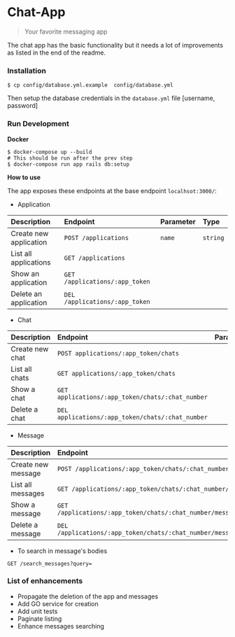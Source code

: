 # Chat-App
> Your favorite messaging app

The chat app has the basic functionality but it needs a lot of improvements as listed in the end of the readme.

### Installation

```shell
$ cp config/database.yml.example  config/database.yml
```
Then setup the database credentials in the `database.yml` file [username, password]

### Run Development

__Docker__
```shell
$ docker-compose up --build
# This should be run after the prev step
$ docker-compose run app rails db:setup
```

__How to use__

The app exposes these endpoints at the base endpoint ```localhsot:3000/```:

- Application

| Description | Endpoint| Parameter | Type
| :--- | :--- | :--- | :---
| Create new application | ```POST /applications ``` | `name` | `string` |
| List all applications | ```GET /applications ```
| Show an application | ```GET /applications/:app_token ```
| Delete an application | ```DEL /applications/:app_token ```


- Chat

| Description | Endpoint| Parameter | Type
| :--- | :--- | :--- | :---
| Create new chat | ```POST applications/:app_token/chats```
| List all chats | ```GET applications/:app_token/chats ```
| Show a chat | ```GET applications/:app_token/chats/:chat_number ```
| Delete a chat | ```DEL applications/:app_token/chats/:chat_number ```


- Message

| Description | Endpoint| Parameter | Type
| :--- | :--- | :--- | :---
| Create new message | ```POST /applications/:app_token/chats/:chat_number/messages``` | `body` | `text` |
| List all messages | ```GET /applications/:app_token/chats/:chat_number/messages```
| Show a message | ```GET /applications/:app_token/chats/:chat_number/messages/:message_number```
| Delete a message | ```DEL /applications/:app_token/chats/:chat_number/messages/:message_number```


- To search in message's bodies
```http
GET /search_messages?query=
```

### List of enhancements
- Propagate the deletion of the app and messages
- Add GO service for creation
- Add unit tests
- Paginate listing
- Enhance messages searching